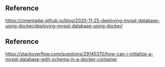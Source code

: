 ## Reference 


https://cimentadaj.github.io/blog/2020-11-25-deploying-mysql-database-using-docker/deploying-mysql-database-using-docker/

## Reference 
https://stackoverflow.com/questions/29145370/how-can-i-initialize-a-mysql-database-with-schema-in-a-docker-container
